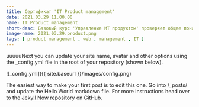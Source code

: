 ```yaml
---
title: Сертификат 'IT Product management'
date: 2021.03.29 11.00.00
name: IT Product management
short-desc: Базовый курс 'Управление ИТ продуктом' проверяет общее понимание жизненного цикла и терминологии при управлении выпуском и сопровождением ИТ продукта
image-name: 2021.03.29.product.png
tags: [ product management , web , management , IT ]
---
```


uuuuuNext you can update your site name, avatar and other options using the _config.yml file in the root of your repository (shown below).

![_config.yml]({{ site.baseurl }}/images/config.png)

The easiest way to make your first post is to edit this one. Go into /_posts/ and update the Hello World markdown file. For more instructions head over to the [Jekyll Now repository](https://github.com/barryclark/jekyll-now) on GitHub.
